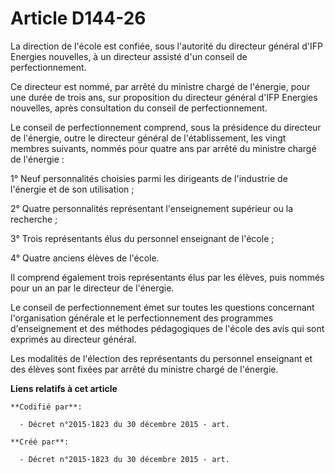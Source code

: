 # Article D144-26

La direction de l'école est confiée, sous l'autorité du directeur général d'IFP Energies nouvelles, à un directeur assisté
d'un conseil de perfectionnement.

Ce directeur est nommé, par arrêté du ministre chargé de l'énergie, pour une durée de trois ans, sur proposition du directeur
général d'IFP Energies nouvelles, après consultation du conseil de perfectionnement.

Le conseil de perfectionnement comprend, sous la présidence du directeur de l'énergie, outre le directeur général de
l'établissement, les vingt membres suivants, nommés pour quatre ans par arrêté du ministre chargé de l'énergie :

1° Neuf personnalités choisies parmi les dirigeants de l'industrie de l'énergie et de son utilisation ;

2° Quatre personnalités représentant l'enseignement supérieur ou la recherche ;

3° Trois représentants élus du personnel enseignant de l'école ;

4° Quatre anciens élèves de l'école.

Il comprend également trois représentants élus par les élèves, puis nommés pour un an par le directeur de l'énergie.

Le conseil de perfectionnement émet sur toutes les questions concernant l'organisation générale et le perfectionnement des
programmes d'enseignement et des méthodes pédagogiques de l'école des avis qui sont exprimés au directeur général.

Les modalités de l'élection des représentants du personnel enseignant et des élèves sont fixées par arrêté du ministre chargé
de l'énergie.

**Liens relatifs à cet article**

	**Codifié par**:

	  - Décret n°2015-1823 du 30 décembre 2015 - art.

	**Créé par**:

	  - Décret n°2015-1823 du 30 décembre 2015 - art.
